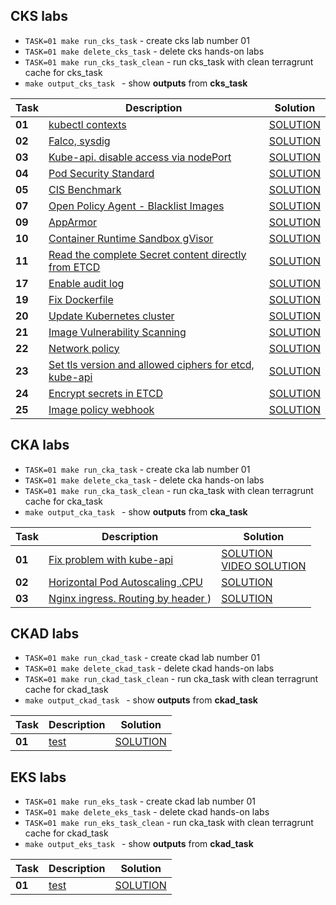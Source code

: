 ## CKS labs
- ``TASK=01 make run_cks_task`` - create cks lab number 01
- ``TASK=01 make delete_cks_task`` - delete cks hands-on labs
- ``TASK=01 make run_cks_task_clean`` - run cks_task with clean terragrunt cache  for  cks_task
- ``make output_cks_task `` - show **outputs** from   **cks_task**



| Task   | Description                                          | Solution                     |
|--------|------------------------------------------------------|------------------------------|
| **01** | [kubectl contexts](..%2Ftasks%2Fcks%2Flabs%2F01%2FREADME.MD)| [SOLUTION](..%2Ftasks%2Fcks%2Flabs%2F01%2FSOLUTION.MD) |
| **02** | [Falco, sysdig](..%2Ftasks%2Fcks%2Flabs%2F02%2FREADME.MD) | [SOLUTION](..%2Ftasks%2Fcks%2Flabs%2F02%2FSOLUTION.MD) |
| **03** | [Kube-api. disable access via nodePort](..%2Ftasks%2Fcks%2Flabs%2F03%2FREADME.MD) | [SOLUTION](..%2Ftasks%2Fcks%2Flabs%2F03%2FSOLUTION.MD) |
| **04** | [Pod Security Standard](..%2Ftasks%2Fcks%2Flabs%2F04%2FREADME.MD) | [SOLUTION](..%2Ftasks%2Fcks%2Flabs%2F04%2FSOLUTION.MD) |
| **05** | [CIS Benchmark](..%2Ftasks%2Fcks%2Flabs%2F05%2FREADME.MD) | [SOLUTION](..%2Ftasks%2Fcks%2Flabs%2F05%2FSOLUTION.MD) |
| **07** | [Open Policy Agent - Blacklist Images](..%2Ftasks%2Fcks%2Flabs%2F07%2FREADME.MD) | [SOLUTION](..%2Ftasks%2Fcks%2Flabs%2F07%2FSOLUTION.MD) |
| **09** | [AppArmor](..%2Ftasks%2Fcks%2Flabs%2F09%2FREADME.MD) | [SOLUTION](..%2Ftasks%2Fcks%2Flabs%2F09%2FSOLUTION.MD) |
| **10** | [Container Runtime Sandbox gVisor](..%2Ftasks%2Fcks%2Flabs%2F10%2FREADME.MD) | [SOLUTION](..%2Ftasks%2Fcks%2Flabs%2F10%2FSOLUTION.MD) |
| **11** | [Read the complete Secret content directly from ETCD](..%2Ftasks%2Fcks%2Flabs%2F11%2FREADME.MD) | [SOLUTION](..%2Ftasks%2Fcks%2Flabs%2F11%2FSOLUTION.MD) |
| **17** | [Enable audit log](..%2Ftasks%2Fcks%2Flabs%2F17%2FREADME.MD) | [SOLUTION](..%2Ftasks%2Fcks%2Flabs%2F17%2FSOLUTION.MD) |
| **19** | [Fix Dockerfile](..%2Ftasks%2Fcks%2Flabs%2F19%2FREADME.MD)  | [SOLUTION](..%2Ftasks%2Fcks%2Flabs%2F19%2FSOLUTION.MD) |
| **20** | [Update Kubernetes cluster](..%2Ftasks%2Fcks%2Flabs%2F20%2FREADME.MD)          | [SOLUTION](..%2Ftasks%2Fcks%2Flabs%2F20%2FSOLUTION.MD) |
| **21** | [Image Vulnerability Scanning](..%2Ftasks%2Fcks%2Flabs%2F21%2FREADME.MD)       | [SOLUTION](..%2Ftasks%2Fcks%2Flabs%2F21%2FSOLUTION.MD) |
| **22** | [Network policy](..%2Ftasks%2Fcks%2Flabs%2F22%2FREADME.MD)                     | [SOLUTION](..%2Ftasks%2Fcks%2Flabs%2F22%2FSOLUTION.MD) |
| **23** | [Set tls version and allowed ciphers for etcd, kube-api](..%2Ftasks%2Fcks%2Flabs%2F23%2FREADME.MD) | [SOLUTION](..%2Ftasks%2Fcks%2Flabs%2F23%2FSOLUTION.MD) |
| **24** | [Encrypt secrets in ETCD](..%2Ftasks%2Fcks%2Flabs%2F24%2FREADME.MD)            | [SOLUTION](..%2Ftasks%2Fcks%2Flabs%2F24%2FSOLUTION.MD) |
| **25** | [Image policy webhook](..%2Ftasks%2Fcks%2Flabs%2F25%2FREADME.MD)               | [SOLUTION](..%2Ftasks%2Fcks%2Flabs%2F25%2FSOLUTION.MD) |



## CKA labs

- ``TASK=01 make run_cka_task`` - create cka lab number 01
- ``TASK=01 make delete_cka_task`` - delete cka hands-on labs
- ``TASK=01 make run_cka_task_clean`` - run cka_task with clean terragrunt cache  for  cka_task
- ``make output_cka_task `` - show **outputs** from   **cka_task**


| Task   | Description                                                                   | Solution                                                                      |
|--------|-------------------------------------------------------------------------------|-------------------------------------------------------------------------------|
| **01** | [Fix problem with kube-api ](..%2Ftasks%2Fcka%2Flabs%2F01%2FREADME.MD)        | [SOLUTION](..%2Ftasks%2Fcka%2Flabs%2F01%2Fworker%2Ffiles%2Fsolutions%2F1.MD) <br/>  [VIDEO SOLUTION](https://youtu.be/OFHiI_XAXNU) |
| **02** | [Horizontal Pod Autoscaling .CPU ](..%2Ftasks%2Fcka%2Flabs%2F02%2FREADME.MD)  | [SOLUTION](..%2Ftasks%2Fcka%2Flabs%2F02%2Fworker%2Ffiles%2Fsolutions%2F1.MD)  |
| **03** | [Nginx ingress. Routing by header ](..%2Ftasks%2Fcka%2Flabs%2F03%2FREADME.MD))| [SOLUTION](..%2Ftasks%2Fcka%2Flabs%2F03%2Fworker%2Ffiles%2Fsolutions%2F1.MD)  |




## CKAD labs

- ``TASK=01 make run_ckad_task`` - create ckad lab number 01
- ``TASK=01 make delete_ckad_task`` - delete ckad hands-on labs
- ``TASK=01 make run_ckad_task_clean`` - run cka_task with clean terragrunt cache  for  ckad_task
- ``make output_ckad_task `` - show **outputs** from   **ckad_task**


| Task   | Description                                       | Solution                     |
|--------|---------------------------------------------------|------------------------------|
| **01** | [test ](..%2Ftasks%2Fcka%2Flabs%2F02%2FREADME.MD) | [SOLUTION](..%2Ftasks%2Fcka%2Flabs%2F02%2Fworker%2Ffiles%2Fsolutions%2F1.MD) |




## EKS labs

- ``TASK=01 make run_eks_task`` - create ckad lab number 01
- ``TASK=01 make delete_eks_task`` - delete ckad hands-on labs
- ``TASK=01 make run_eks_task_clean`` - run cka_task with clean terragrunt cache  for  ckad_task
- ``make output_eks_task `` - show **outputs** from   **ckad_task**


| Task   | Description                                       | Solution                     |
|--------|---------------------------------------------------|------------------------------|
| **01** | [test ](..%2Ftasks%2Fcka%2Flabs%2F02%2FREADME.MD) | [SOLUTION](..%2Ftasks%2Fcka%2Flabs%2F02%2Fworker%2Ffiles%2Fsolutions%2F1.MD) |
